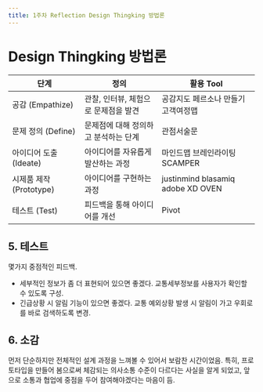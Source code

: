```yaml
---
title: 1주차 Reflection Design Thingking 방법론
---
```


# Design Thingking 방법론

| 단계                    | 정의                                 | 활용 Tool                           |
|-------------------------|--------------------------------------|-------------------------------------|
| 공감 (Empathize)        | 관찰, 인터뷰, 체험으로 문제점을 발견 | 공감지도 페르소나 만들기 고객여정맵 |
| 문제 정의 (Define)      | 문제점에 대해 정의하고 분석하는 단계 | 관점서술문                          |
| 아이디어 도출 (Ideate)  | 아이디어를 자유롭게 발산하는 과정    | 마인드맵 브레인라이팅 SCAMPER       |
| 시제품 제작 (Prototype) | 아이디어를 구현하는 과정             | justinmind blasamiq adobe XD OVEN   |
| 테스트 (Test)           | 피드백을 통해 아이디어를 개선        | Pivot                               |















## 5. 테스트

몇가지 중점적인 피드백.

- 세부적인 정보가 좀 더 표현되어 있으면 좋겠다.
  교통세부정보를 사용자가 확인할 수 있도록 구성.
- 긴급상황 시 알림 기능이 있으면 좋겠다.
  교통 예외상황 발생 시 알림이 가고 우회로를 바로 검색하도록 변경.

## 6. 소감

먼저 단순하지만 전체적인 설계 과정을 느껴볼 수 있어서 보람찬 시간이었음.
특히, 프로토타입을 만들어 봄으로써 체감되는 의사소통 수준이 다르다는 사실을 알게 되었고,
앞으로 소통과 협업에 중점을 두어 참여해야겠다는 마음이 듬.
